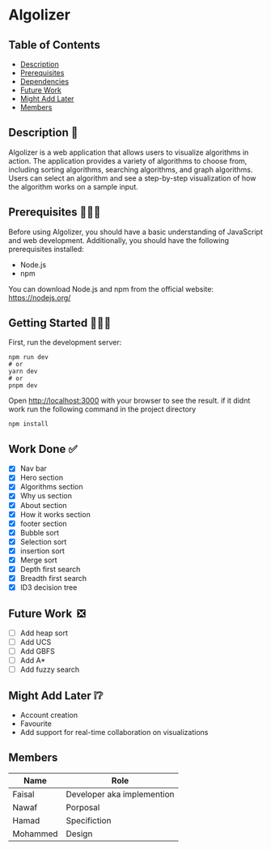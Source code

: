 # Algolizer

## Table of Contents
- [Description](#description)
- [Prerequisites](#prerequisites)
- [Dependencies](#dependencies)
- [Future Work](#future-work)
- [Might Add Later](#might-add-later)
- [Members](#members)

## Description 🌠
Algolizer is a web application that allows users to visualize algorithms in action. The application provides a variety of algorithms to choose from, including sorting algorithms, searching algorithms, and graph algorithms. Users can select an algorithm and see a step-by-step visualization of how the algorithm works on a sample input.


## Prerequisites 👷🏽‍♂️
Before using Algolizer, you should have a basic understanding of JavaScript and web development. Additionally, you should have the following prerequisites installed:

- Node.js 
- npm

You can download Node.js and npm from the official website: https://nodejs.org/

## Getting Started 👨🏻‍💻
First, run the development server:
```
npm run dev
# or
yarn dev
# or
pnpm dev
```

Open [http://localhost:3000](http://localhost:3000) with your browser to see the result.
if it didnt work 
run the following command in the project directory
```
npm install
```
## Work Done ✅
- [x] Nav bar
- [x] Hero section
- [x] Algorithms section
- [x] Why us section
- [x] About section
- [x] How it works section
- [x] footer section
- [x] Bubble sort
- [x] Selection sort
- [x] insertion sort
- [x] Merge sort
- [x] Depth first search
- [x] Breadth first search
- [x] ID3 decision tree
## Future Work  ❎
- [ ] Add heap sort
- [ ] Add UCS
- [ ] Add GBFS
- [ ] Add A*
- [ ] Add fuzzy search

## Might Add Later ❕❔
- Account creation 
- Favourite 
- Add support for real-time collaboration on visualizations

## Members
| Name | Role |
| ---- | ---- |
| Faisal  | Developer aka implemention|
| Nawaf | Porposal |
| Hamad | Specifiction |
| Mohammed | Design |


